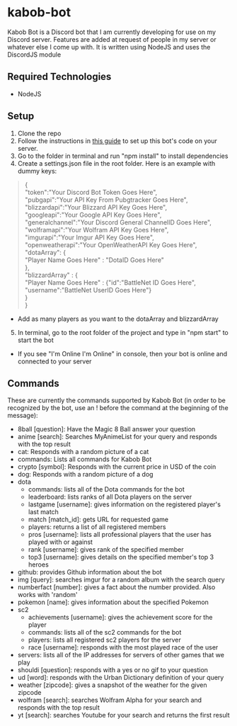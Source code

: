 # kabob-bot
Kabob Bot is a Discord bot that I am currently developing for use on my Discord server. Features are added at request of people in my server or whatever else I come up with. 
It is written using NodeJS and uses the DiscordJS module

## Required Technologies
* NodeJS

## Setup
1. Clone the repo
2. Follow the instructions in [this guide](https://twentysix26.github.io/Red-Docs/red_guide_bot_accounts/) to set up this bot's code on your server.
3. Go to the folder in terminal and run "npm install" to install dependencies
4. Create a settings.json file in the root folder. Here is an example with dummy keys:
>{
<br>"token":"Your Discord Bot Token Goes Here",
<br>"pubgapi":"Your API Key From Pubgtracker Goes Here",
<br>"blizzardapi":"Your Blizzard API Key Goes Here",
<br>"googleapi":"Your Google API Key Goes Here",
<br>"generalchannel":"Your Discord General ChannelID Goes Here",
<br>"wolframapi":"Your Wolfram API Key Goes Here",
<br>"imgurapi":"Your Imgur API Key Goes Here",
<br>"openweatherapi":"Your OpenWeatherAPI Key Goes Here",
<br>"dotaArray": {
<br>          "Player Name Goes Here" : "DotaID Goes Here"
<br>	},
<br>	"blizzardArray" : {
<br>             "Player Name Goes Here"  : {"id":"BattleNet ID Goes Here", "username":"BattleNet UserID Goes Here"}
<br>	}
<br>}
  * Add as many players as you want to the dotaArray and blizzardArray
5. In terminal, go to the root folder of the project and type in "npm start" to start the bot
  * If you see "I'm Online I'm Online" in console, then your bot is online and connected to your server

## Commands
These are currently the commands supported by Kabob Bot (in order to be recognized by the bot, use an ! before the command at the beginning of the message):  
* 8ball [question]: Have the Magic 8 Ball answer your question  
* anime [search]: Searches MyAnimeList for your query and responds with the top result  
* cat: Responds with a random picture of a cat
* commands: Lists all commands for Kabob Bot
* crypto [symbol]: Responds with the current price in USD of the coin  
* dog: Responds with a random picture of a dog  
* dota  
  * commands: lists all of the Dota commands for the bot
  * leaderboard: lists ranks of all Dota players on the server
  * lastgame [username]: gives information on the registered player's last match
  * match [match_id]: gets URL for requested game
  * players: returns a list of all registered members
  * pros [username]: lists all professional players that the user has played with or against
  * rank [username]: gives rank of the specified member
  * top3 [username]: gives details on the specified member's top 3 heroes
* github: provides Github information about the bot
* img [query]: searches imgur for a random album with the search query
* numberfact [number]: gives a fact about the number provided. Also works with 'random'
* pokemon [name]: gives information about the specified Pokemon
* sc2
  * achievements [username]: gives the achievement score for the player
  * commands: lists all of the sc2 commands for the bot
  * players: lists all registered sc2 players for the server
  * race [username]: responds with the most played race of the user
* servers: lists all of the IP addresses for servers of other games that we play
* shouldi [question]: responds with a yes or no gif to your question
* ud [word]: responds with the Urban Dictionary definition of your query
* weather [zipcode]: gives a snapshot of the weather for the given zipcode
* wolfram [search]: searches Wolfram Alpha for your search and responds with the top result
* yt [search]: searches Youtube for your search and returns the first result
